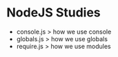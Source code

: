 # NodeJS Studies

- console.js > how we use console
- globals.js > how we use globals
- require.js > how we use modules